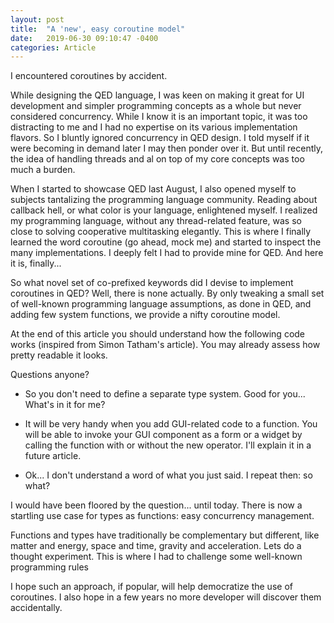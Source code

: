 ```yaml
---
layout: post
title:  "A 'new', easy coroutine model"
date:   2019-06-30 09:10:47 -0400
categories: Article
---
```


I encountered coroutines by accident.

While designing the QED language, I was keen on making it great for UI development and simpler programming concepts as a whole but never considered concurrency. While I know it is an important topic, it was too distracting to me and I had no expertise on its various implementation flavors. So I bluntly ignored concurrency in QED design. I told myself if it were becoming in demand later I may then ponder over it. But until recently, the idea of handling threads and al on top of my core concepts was too much a burden.

When I started to showcase QED last August, I  also opened myself to subjects tantalizing the programming language community. Reading about callback hell, or what color is your language, enlightened myself. I realized my programming language, without any thread-related feature, was so close to solving cooperative multitasking elegantly. This is where I finally learned the word coroutine (go ahead, mock me) and started to inspect the many implementations. I deeply felt I had to provide mine for QED. And here it is, finally...

So what novel set of co-prefixed keywords did I devise to implement coroutines in QED? Well, there is none actually. By only tweaking a small set of well-known programming language assumptions, as done in QED, and adding few system functions, we provide a nifty coroutine model.

At the end of this article you should understand how the following code works (inspired from Simon Tatham's article). You may already assess how pretty readable it looks.

Questions anyone?

- So you don't need to define a separate type system. Good for you... What's in it for me?

- It will be very handy when you add GUI-related code to a function. You will be able to invoke your GUI component as a form or a widget by calling the function with or without the new operator. I'll explain it in a future article.

- Ok... I don't understand a word of what you just said. I repeat then: so what?

I would have been floored by the question... until today. There is now a startling use case for types as functions: easy concurrency management.

Functions and types have traditionally be complementary but different, like matter and energy, space and time, gravity and acceleration.
Lets do a thought experiment. This is where I had to challenge some well-known programming rules

I hope such an approach, if popular, will help democratize the use of coroutines. I also hope in  a few years no more developer will discover them accidentally.
